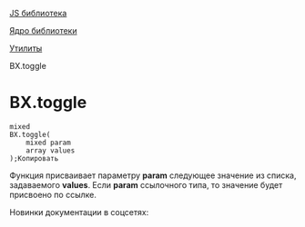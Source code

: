 [JS библиотека](/api_help/js_lib/index.php)

[Ядро библиотеки](/api_help/js_lib/kernel/index.php)

[Утилиты](/api_help/js_lib/kernel/utilits/index.php)

BX.toggle

BX.toggle
=========

```
mixed
BX.toggle(
	mixed param
	array values
);Копировать
```

Функция присваивает параметру **param** следующее значение из списка, задаваемого **values**. Если **param** ссылочного типа, то значение будет присвоено по ссылке.

Новинки документации в соцсетях: